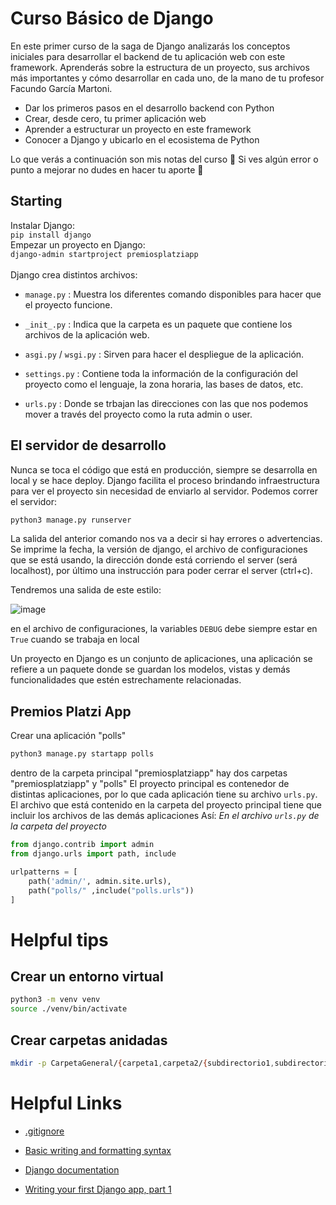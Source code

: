 # Curso Básico de Django
En este primer curso de la saga de Django analizarás los conceptos iniciales para desarrollar el backend de tu aplicación web con este framework. Aprenderás sobre la estructura de un proyecto, sus archivos más importantes y cómo desarrollar en cada uno, de la mano de tu profesor Facundo García Martoni.

- Dar los primeros pasos en el desarrollo backend con Python
- Crear, desde cero, tu primer aplicación web
- Aprender a estructurar un proyecto en este framework
- Conocer a Django y ubicarlo en el ecosistema de Python

Lo que verás a continuación son mis notas del curso 🚀
Si ves algún error o punto a mejorar no dudes en hacer tu aporte 💚

## Starting

Instalar Django: \
`pip install django` \
Empezar un proyecto en Django: \
`django-admin startproject premiosplatziapp` \
\
Django crea distintos archivos:
- `manage.py` : Muestra los diferentes comando disponibles para hacer que el proyecto funcione.

- `_init_.py` : Indica que la carpeta es un paquete que contiene los archivos de la aplicación web.

- `asgi.py` / `wsgi.py` : Sirven para hacer el despliegue de la aplicación.

- `settings.py` : Contiene toda la información de la configuración del proyecto como el lenguaje, la zona horaria, las bases de datos, etc.

- `urls.py` : Donde se trbajan las direcciones con las que nos podemos mover a través del proyecto como la ruta admin o user.

## El servidor de desarrollo

Nunca se toca el código que está en producción, siempre se desarrolla en local y se hace deploy.
Django facilita el proceso brindando infraestructura para ver el proyecto sin necesidad de enviarlo al servidor.
Podemos correr el servidor:
```zsh
python3 manage.py runserver
```
La salida del anterior comando nos va a decir si hay errores o advertencias.
Se imprime la fecha, la versión de django, el archivo de configuraciones que se está usando, la dirección donde está corriendo el server (será localhost), por último una instrucción para poder cerrar el server (ctrl+c).

Tendremos una salida de este estilo:

![image](https://user-images.githubusercontent.com/86577488/205124270-7f0923da-9ed2-4e95-aacc-3d404804c03d.png)

en el archivo de configuraciones, la variables `DEBUG` debe siempre estar en `True` cuando se trabaja en local

Un proyecto en Django es un conjunto de aplicaciones, una aplicación se refiere a un paquete donde se guardan los modelos, vistas y demás funcionalidades que estén estrechamente relacionadas.

## Premios Platzi App

Crear una aplicación "polls"
```zsh
python3 manage.py startapp polls
```

dentro de la carpeta principal "premiosplatziapp" hay dos carpetas "premiosplatziapp" y "polls"
El proyecto principal es contenedor de distintas aplicaciones, por lo que cada aplicación tiene su archivo `urls.py`.
El archivo que está contenido en la carpeta del proyecto principal tiene que incluir los archivos de las demás aplicaciones
Así:
*En el archivo `urls.py` de la carpeta del proyecto*
```py
from django.contrib import admin
from django.urls import path, include

urlpatterns = [
    path('admin/', admin.site.urls),
    path("polls/" ,include("polls.urls"))
]
```

# Helpful tips

## Crear un entorno virtual

```zsh
python3 -m venv venv
source ./venv/bin/activate
```



## Crear carpetas anidadas

```zsh
mkdir -p CarpetaGeneral/{carpeta1,carpeta2/{subdirectorio1,subdirectorio2},carpeta3,carpeta4}
```

# Helpful Links

- [.gitignore](https://www.toptal.com/developers/gitignore)

- [Basic writing and formatting syntax](https://docs.github.com/es/get-started/writing-on-github/getting-started-with-writing-and-formatting-on-github/basic-writing-and-formatting-syntax)

- [Django documentation](https://docs.djangoproject.com/en/3.2/)

- [Writing your first Django app, part 1](https://docs.djangoproject.com/en/3.2/intro/tutorial01/)


